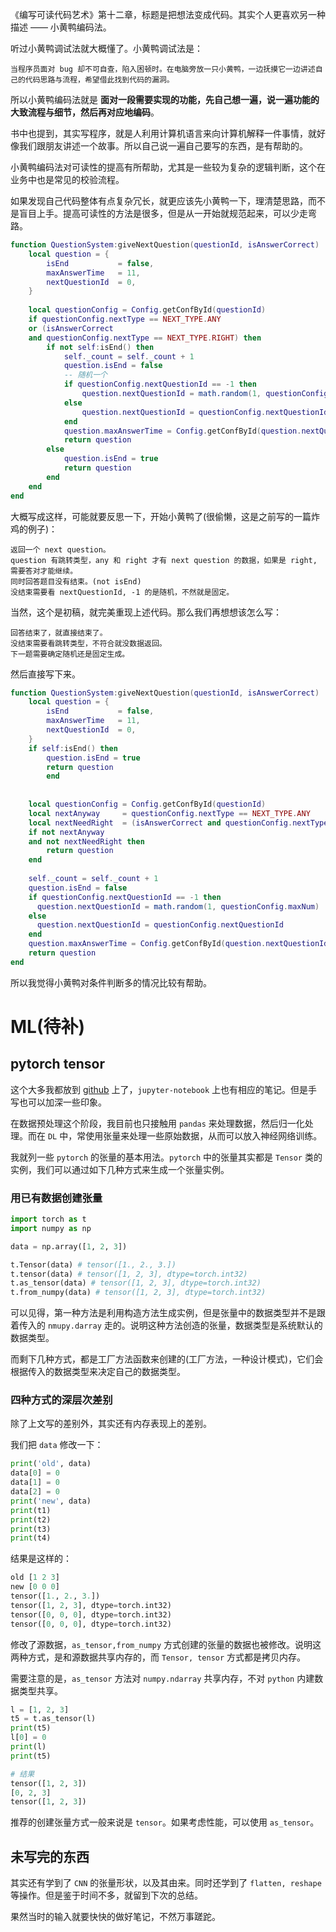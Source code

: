 《编写可读代码艺术》第十二章，标题是把想法变成代码。其实个人更喜欢另一种描述 —— 小黄鸭编码法。

听过小黄鸭调试法就大概懂了。小黄鸭调试法是：

```
当程序员面对 bug 却不可自查，陷入困顿时。在电脑旁放一只小黄鸭，一边抚摸它一边讲述自己的代码思路与流程，希望借此找到代码的漏洞。
```

所以小黄鸭编码法就是 **面对一段需要实现的功能，先自己想一遍，说一遍功能的大致流程与细节，然后再对应地编码**。

书中也提到，其实写程序，就是人利用计算机语言来向计算机解释一件事情，就好像我们跟朋友讲述一个故事。所以自己说一遍自己要写的东西，是有帮助的。

小黄鸭编码法对可读性的提高有所帮助，尤其是一些较为复杂的逻辑判断，这个在业务中也是常见的校验流程。

如果发现自己代码整体有点复杂冗长，就更应该先小黄鸭一下，理清楚思路，而不是盲目上手。提高可读性的方法是很多，但是从一开始就规范起来，可以少走弯路。

```lua
function QuestionSystem:giveNextQuestion(questionId, isAnswerCorrect)
    local question = {
        isEnd           = false,
        maxAnswerTime   = 11,
        nextQuestionId  = 0,
    }
    
    local questionConfig = Config.getConfById(questionId)
    if questionConfig.nextType == NEXT_TYPE.ANY
    or (isAnswerCorrect
    and questionConfig.nextType == NEXT_TYPE.RIGHT) then
        if not self:isEnd() then
            self._count = self._count + 1
            question.isEnd = false
            -- 随机一个
            if questionConfig.nextQuestionId == -1 then
                question.nextQuestionId = math.random(1, questionConfig.maxNum)
            else
                question.nextQuestionId = questionConfig.nextQuestionId
            end
            question.maxAnswerTime = Config.getConfById(question.nextQuestionId).maxAnswerTime
            return question
        else
            question.isEnd = true
            return question
        end
    end
end
```

大概写成这样，可能就要反思一下，开始小黄鸭了(很偷懒，这是之前写的一篇炸鸡的例子)：

```
返回一个 next question。
question 有跳转类型，any 和 right 才有 next question 的数据，如果是 right, 需要答对才能继续。
同时回答题目没有结束。(not isEnd)
没结束需要看 nextQuestionId, -1 的是随机，不然就是固定。
```

当然，这个是初稿，就完美重现上述代码。那么我们再想想该怎么写：

```
回答结束了，就直接结束了。
没结束需要看跳转类型，不符合就没数据返回。
下一题需要确定随机还是固定生成。
```

然后直接写下来。

```lua
function QuestionSystem:giveNextQuestion(questionId, isAnswerCorrect)
    local question = {
        isEnd           = false,
        maxAnswerTime   = 11,
        nextQuestionId  = 0,
    }
    if self:isEnd() then
        question.isEnd = true
        return question
 		end
  
  	
    local questionConfig = Config.getConfById(questionId)
  	local nextAnyway     = questionConfig.nextType == NEXT_TYPE.ANY
  	local nextNeedRight  = (isAnswerCorrect and questionConfig.nextType == NEXT_TYPE.RIGHT)
    if not nextAnyway
    and not nextNeedRight then
    	return question
    end
  
  	self._count = self._count + 1
    question.isEnd = false
    if questionConfig.nextQuestionId == -1 then
      question.nextQuestionId = math.random(1, questionConfig.maxNum)
    else
      question.nextQuestionId = questionConfig.nextQuestionId
    end
    question.maxAnswerTime = Config.getConfById(question.nextQuestionId).maxAnswerTime
    return question
end
```

所以我觉得小黄鸭对条件判断多的情况比较有帮助。



# ML(待补)

## pytorch tensor

这个大多我都放到 [github](https://github.com/MultiParam/reach_goal/blob/master/dapao/2020-08-03-08-05/tensor.ipynb) 上了，`jupyter-notebook` 上也有相应的笔记。但是手写也可以加深一些印象。

在数据预处理这个阶段，我目前也只接触用 `pandas` 来处理数据，然后归一化处理。而在 `DL` 中，常使用张量来处理一些原始数据，从而可以放入神经网络训练。

我就列一些 `pytorch` 的张量的基本用法。`pytorch` 中的张量其实都是 `Tensor` 类的实例，我们可以通过如下几种方式来生成一个张量实例。

### 用已有数据创建张量

```python
import torch as t
import numpy as np

data = np.array([1, 2, 3])

t.Tensor(data) # tensor([1., 2., 3.])
t.tensor(data) # tensor([1, 2, 3], dtype=torch.int32)
t.as_tensor(data) # tensor([1, 2, 3], dtype=torch.int32)
t.from_numpy(data) # tensor([1, 2, 3], dtype=torch.int32)
```

可以见得，第一种方法是利用构造方法生成实例，但是张量中的数据类型并不是跟着传入的 `nmupy.darray` 走的。说明这种方法创造的张量，数据类型是系统默认的数据类型。

而剩下几种方式，都是工厂方法函数来创建的(工厂方法，一种设计模式)，它们会根据传入的数据类型来决定自己的数据类型。

### 四种方式的深层次差别

除了上文写的差别外，其实还有内存表现上的差别。

我们把 `data` 修改一下：

```python
print('old', data)
data[0] = 0
data[1] = 0
data[2] = 0
print('new', data)
print(t1)
print(t2)
print(t3)
print(t4)
```

结果是这样的：

```python
old [1 2 3]
new [0 0 0]
tensor([1., 2., 3.])
tensor([1, 2, 3], dtype=torch.int32)
tensor([0, 0, 0], dtype=torch.int32)
tensor([0, 0, 0], dtype=torch.int32)
```

修改了源数据，`as_tensor,from_numpy` 方式创建的张量的数据也被修改。说明这两种方式，是和源数据共享内存的，而 `Tensor, tensor` 方式都是拷贝内存。 

需要注意的是，`as_tensor` 方法对 `numpy.ndarray` 共享内存，不对 `python` 内建数据类型共享。

```python
l = [1, 2, 3]
t5 = t.as_tensor(l)
print(t5)
l[0] = 0
print(l)
print(t5)

# 结果
tensor([1, 2, 3])
[0, 2, 3]
tensor([1, 2, 3])
```

推荐的创建张量方式一般来说是 `tensor`。如果考虑性能，可以使用 `as_tensor`。

## 未写完的东西

其实还有学到了 `CNN` 的张量形状，以及其由来。同时还学到了 `flatten, reshape` 等操作。但是鉴于时间不多，就留到下次的总结。

果然当时的输入就要快快的做好笔记，不然万事蹉跎。
